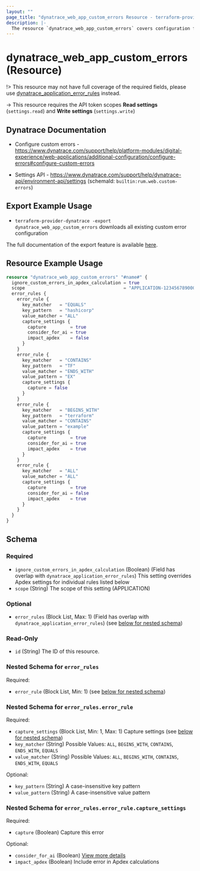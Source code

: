 ```yaml
---
layout: ""
page_title: "dynatrace_web_app_custom_errors Resource - terraform-provider-dynatrace"
description: |-
  The resource `dynatrace_web_app_custom_errors` covers configuration for web application custom errors
---
```


# dynatrace_web_app_custom_errors (Resource)

!> This resource may not have full coverage of the required fields, please use [dynatrace_application_error_rules](https://registry.terraform.io/providers/dynatrace-oss/dynatrace/latest/docs/resources/application_error_rules) instead.

-> This resource requires the API token scopes **Read settings** (`settings.read`) and **Write settings** (`settings.write`)

## Dynatrace Documentation

- Configure custom errors - https://www.dynatrace.com/support/help/platform-modules/digital-experience/web-applications/additional-configuration/configure-errors#configure-custom-errors

- Settings API - https://www.dynatrace.com/support/help/dynatrace-api/environment-api/settings (schemaId: `builtin:rum.web.custom-errors`)

## Export Example Usage

- `terraform-provider-dynatrace -export dynatrace_web_app_custom_errors` downloads all existing custom error configuration

The full documentation of the export feature is available [here](https://registry.terraform.io/providers/dynatrace-oss/dynatrace/latest/docs/guides/export-v2).

## Resource Example Usage

```terraform
resource "dynatrace_web_app_custom_errors" "#name#" {
  ignore_custom_errors_in_apdex_calculation = true
  scope                                     = "APPLICATION-1234567890000000"
  error_rules {
    error_rule {
      key_matcher   = "EQUALS"
      key_pattern   = "hashicorp"
      value_matcher = "ALL"
      capture_settings {
        capture         = true
        consider_for_ai = true
        impact_apdex    = false
      }
    }
    error_rule {
      key_matcher   = "CONTAINS"
      key_pattern   = "TF"
      value_matcher = "ENDS_WITH"
      value_pattern = "EX"
      capture_settings {
        capture = false
      }
    }
    error_rule {
      key_matcher   = "BEGINS_WITH"
      key_pattern   = "terraform"
      value_matcher = "CONTAINS"
      value_pattern = "example"
      capture_settings {
        capture         = true
        consider_for_ai = true
        impact_apdex    = true
      }
    }
    error_rule {
      key_matcher   = "ALL"
      value_matcher = "ALL"
      capture_settings {
        capture         = true
        consider_for_ai = false
        impact_apdex    = true
      }
    }
  }
}
```

<!-- schema generated by tfplugindocs -->
## Schema

### Required

- `ignore_custom_errors_in_apdex_calculation` (Boolean) (Field has overlap with `dynatrace_application_error_rules`) This setting overrides Apdex settings for individual rules listed below
- `scope` (String) The scope of this setting (APPLICATION)

### Optional

- `error_rules` (Block List, Max: 1) (Field has overlap with `dynatrace_application_error_rules`) (see [below for nested schema](#nestedblock--error_rules))

### Read-Only

- `id` (String) The ID of this resource.

<a id="nestedblock--error_rules"></a>
### Nested Schema for `error_rules`

Required:

- `error_rule` (Block List, Min: 1) (see [below for nested schema](#nestedblock--error_rules--error_rule))

<a id="nestedblock--error_rules--error_rule"></a>
### Nested Schema for `error_rules.error_rule`

Required:

- `capture_settings` (Block List, Min: 1, Max: 1) Capture settings (see [below for nested schema](#nestedblock--error_rules--error_rule--capture_settings))
- `key_matcher` (String) Possible Values: `ALL`, `BEGINS_WITH`, `CONTAINS`, `ENDS_WITH`, `EQUALS`
- `value_matcher` (String) Possible Values: `ALL`, `BEGINS_WITH`, `CONTAINS`, `ENDS_WITH`, `EQUALS`

Optional:

- `key_pattern` (String) A case-insensitive key pattern
- `value_pattern` (String) A case-insensitive value pattern

<a id="nestedblock--error_rules--error_rule--capture_settings"></a>
### Nested Schema for `error_rules.error_rule.capture_settings`

Required:

- `capture` (Boolean) Capture this error

Optional:

- `consider_for_ai` (Boolean) [View more details](https://dt-url.net/hd580p2k)
- `impact_apdex` (Boolean) Include error in Apdex calculations
 